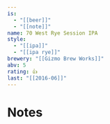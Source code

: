 ```yaml
---
is:
  - "[[beer]]"
  - "[[note]]"
name: 70 West Rye Session IPA
style:
  - "[[ipa]]"
  - "[[ipa rye]]"
brewery: "[[Gizmo Brew Works]]"
abv: 5
rating: 👍
last: "[[2016-06]]"
---
```

# Notes

